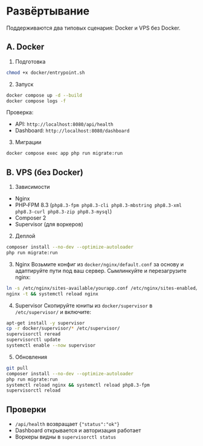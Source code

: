 # Развёртывание

Поддерживаются два типовых сценария: Docker и VPS без Docker.

## A. Docker

1) Подготовка
```bash
chmod +x docker/entrypoint.sh
```

2) Запуск
```bash
docker compose up -d --build
docker compose logs -f
```

Проверка:
- API: `http://localhost:8080/api/health`
- Dashboard: `http://localhost:8080/dashboard`

3) Миграции
```bash
docker compose exec app php run migrate:run
```

## B. VPS (без Docker)

1) Зависимости
- Nginx
- PHP‑FPM 8.3 (`php8.3-fpm php8.3-cli php8.3-mbstring php8.3-xml php8.3-curl php8.3-zip php8.3-mysql`)
- Composer 2
- Supervisor (для воркеров)

2) Деплой
```bash
composer install --no-dev --optimize-autoloader
php run migrate:run
```

3) Nginx
Возьмите конфиг из `docker/nginx/default.conf` за основу и адаптируйте пути под ваш сервер. Сымлинкуйте и перезагрузите nginx:
```bash
ln -s /etc/nginx/sites-available/yourapp.conf /etc/nginx/sites-enabled/yourapp.conf
nginx -t && systemctl reload nginx
```

4) Supervisor
Скопируйте юниты из `docker/supervisor` в `/etc/supervisor/` и включите:
```bash
apt-get install -y supervisor
cp -r docker/supervisor/* /etc/supervisor/
supervisorctl reread
supervisorctl update
systemctl enable --now supervisor
```

5) Обновления
```bash
git pull
composer install --no-dev --optimize-autoloader
php run migrate:run
systemctl reload nginx && systemctl reload php8.3-fpm
supervisorctl reload
```

## Проверки
- `/api/health` возвращает `{"status":"ok"}`
- Dashboard открывается и авторизация работает
- Воркеры видны в `supervisorctl status`

